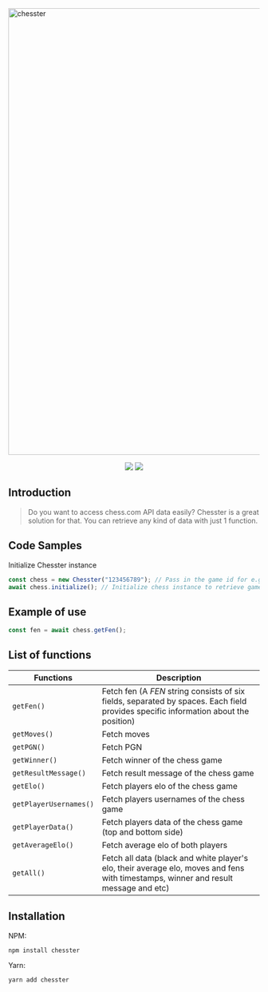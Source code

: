 
<img width="894" alt="chesster" src="https://github.com/NikaKereselidze/chesster/assets/71851989/a059bae4-7bac-4013-a39a-545fe7b6bd9c">
<p align="center" style="margin: 0px auto; margin-top: 15px; max-width: 600px">
    <a href="https://npmjs.com/package/chesster"><img src="https://img.shields.io/npm/v/chesster"></a>
    <a href="#"><img src="https://img.shields.io/npm/dt/chesster"/></a>
</p>

## Introduction

> Do you want to access chess.com API data easily? Chesster is a great solution for that. You can retrieve any kind of data with just 1 function.



## Code Samples
Initialize Chesster instance

```js
const chess = new Chesster("123456789"); // Pass in the game id for e.g: https://www.chess.com/game/live/123456789
await chess.initialize(); // Initialize chess instance to retrieve game data
```

## Example of use

```js
const fen = await chess.getFen();
```

## List of functions


| Functions  | Description |
| ------------- | ------------- |
| `getFen()`  | Fetch fen (A *FEN* string consists of six fields, separated by spaces. Each field provides specific information about the position)  |
| `getMoves()`  | Fetch moves  |
| `getPGN()`  | Fetch PGN  |
| `getWinner()`  | Fetch winner of the chess game  |
| `getResultMessage()`  | Fetch result message of the chess game |
| `getElo()`  | Fetch players elo of the chess game  |
| `getPlayerUsernames()`  | Fetch players usernames of the chess game  |
| `getPlayerData()`  | Fetch players data of the chess game (top and bottom side)  |
| `getAverageElo()` | Fetch average elo of both players  |
| `getAll()`  | Fetch all data (black and white player's elo, their average elo, moves and fens with timestamps, winner and result message and etc)  |

## Installation

NPM:

```
npm install chesster
```

Yarn:

```
yarn add chesster
```
